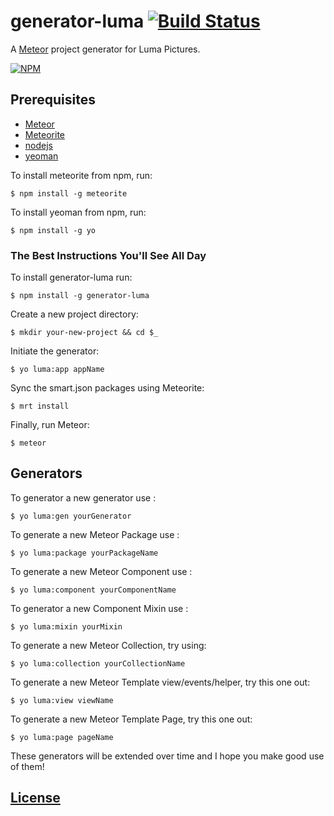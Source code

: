 # generator-luma [![Build Status](https://secure.travis-ci.org/LumaPictures/generator-luma.png?branch=master)](https://travis-ci.org/LumaPictures/generator-luma)

A [Meteor](http://meteor.com) project generator for Luma Pictures.

[![NPM](https://nodei.co/npm/generator-luma.png)](https://nodei.co/npm/generator-luma/)

## Prerequisites
* [Meteor](https://github.com/meteor/meteor)
* [Meteorite](https://github.com/oortcloud/meteorite)
* [nodejs](http://nodejs.com)
* [yeoman](http://yeoman.io)

To install meteorite from npm, run:

```
$ npm install -g meteorite
```

To install yeoman from npm, run:

```
$ npm install -g yo
```

### The Best Instructions You'll See All Day

To install generator-luma run:

```
$ npm install -g generator-luma
```

Create a new project directory:

```
$ mkdir your-new-project && cd $_
```

Initiate the generator:

```
$ yo luma:app appName
```

Sync the smart.json packages using Meteorite:

```
$ mrt install
```

Finally, run Meteor:

```
$ meteor
```

## Generators

To generator a new generator use :

```
$ yo luma:gen yourGenerator
```

To generate a new Meteor Package use :

```
$ yo luma:package yourPackageName
```

To generate a new Meteor Component use :

```
$ yo luma:component yourComponentName
```

To generator a new Component Mixin use :

```
$ yo luma:mixin yourMixin
```

To generate a new Meteor Collection, try using:

```
$ yo luma:collection yourCollectionName
```

To generate a new Meteor Template view/events/helper, try this one out:

```
$ yo luma:view viewName
```

To generate a new Meteor Template Page, try this one out:

```
$ yo luma:page pageName
```

These generators will be extended over time and I hope you make good use of them!

## [License](https://github.com/lumapictures/generator-luma/LICENSE)
